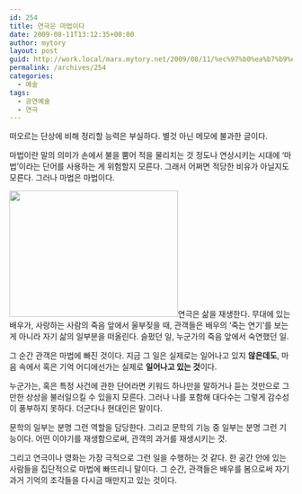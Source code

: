 ```yaml
---
id: 254
title: 연극은 마법이다
date: 2009-08-11T13:12:35+00:00
author: mytory
layout: post
guid: http://work.local/marx.mytory.net/2009/08/11/%ec%97%b0%ea%b7%b9%ec%9d%80-%eb%a7%88%eb%b2%95%ec%9d%b4%eb%8b%a4/
permalink: /archives/254
categories:
  - 예술
tags:
  - 공연예술
  - 연극
---
```

떠오르는 단상에 비해 정리할 능력은 부실하다. 별것 아닌 메모에 불과한 글이다.

마법이란 말의 의미가 손에서 불을 뿜어 적을 물리치는 것 정도나 연상시키는 시대에 &#8216;마법&#8217;이라는 단어를 사용하는 게 위험할지 모른다. 그래서 어쩌면 적당한 비유가 아닐지도 모른다. 그러나 마법은 마법이다.

<img src="http://work.local/marx.mytory.net/wp-content/uploads/1/cfile2.uf.187281264A816E0F0446E0.jpg" class="alignright" width="300" height="225" alt="" filename="연극.jpg" filemime="image/jpeg" />연극은 삶을 재생한다. 무대에 있는 배우가, 사랑하는 사람의 죽음 앞에서 울부짖을 때, 관객들은 배우의 &#8216;죽는 연기&#8217;를 보는 게 아니라 자기 삶의 일부분을 떠올린다. 슬펐던 일, 누군가의 죽음 앞에서 숙연했던 일.&nbsp;

그 순간 관객은 마법에 빠진 것이다. 지금 그 일은 실제로는 일어나고 있지 **않은데도**, 마음 속에서 혹은 기억 어디에선가는 실제로 **일어나고 있는 것**이다.

누군가는,&nbsp;혹은 특정 사건에 관한 단어라면&nbsp;키워드 하나만을 말하거나 듣는 것만으로 그만한 상상을 불러일으킬 수 있을지 모른다. 그러나 나를 포함해 대다수는 그렇게 감수성이 풍부하지 못하다. 더군다나 현대인은 말이다.

문학의 일부는 분명 그런 역할을 담당한다. 그리고 문학의 기능 중 일부는 분명 그런 기능이다. 어떤 이야기를 재생함으로써, 관객의 과거를 재생시키는 것.

그리고 연극이나 영화는 가장 극적으로 그런 일을 수행하는 것 같다. 한 공간 안에 있는 사람들을 집단적으로 마법에 빠뜨리니 말이다. 그 순간, 관객들은 배우를 봄으로써 자기 과거 기억의 조각들을 다시금 매만지고 있는 것이다.